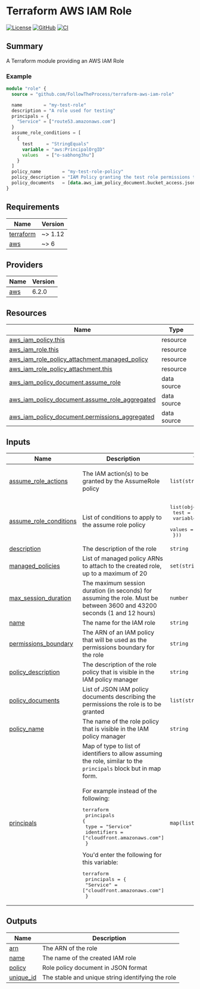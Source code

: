 # Terraform AWS IAM Role

[![License](https://img.shields.io/github/license/FollowTheProcess/terraform-aws-iam-role)](https://github.com/FollowTheProcess/terraform-aws-iam-role)
[![GitHub](https://img.shields.io/github/v/release/FollowTheProcess/terraform-aws-iam-role?logo=github&sort=semver)](https://github.com/FollowTheProcess/terraform-aws-iam-role)
[![CI](https://github.com/FollowTheProcess/terraform-aws-iam-role/workflows/CI/badge.svg)](https://github.com/FollowTheProcess/terraform-aws-iam-role/actions?query=workflow%3ACI)

## Summary

A Terraform module providing an AWS IAM Role

### Example

```terraform
module "role" {
  source = "github.com/FollowTheProcess/terraform-aws-iam-role"

  name        = "my-test-role"
  description = "A role used for testing"
  principals = {
    "Service" = ["route53.amazonaws.com"]
  }
  assume_role_conditions = [
    {
      test     = "StringEquals"
      variable = "aws:PrincipalOrgID"
      values   = ["o-sabhong3hu"]
    }
  ]
  policy_name        = "my-test-role-policy"
  policy_description = "IAM Policy granting the test role permissions to do stuff"
  policy_documents   = [data.aws_iam_policy_document.bucket_access.json]
}
```

<!-- BEGIN_TF_DOCS -->
## Requirements

| Name                                                                      | Version |
| ------------------------------------------------------------------------- | ------- |
| <a name="requirement_terraform"></a> [terraform](#requirement\_terraform) | ~> 1.12 |
| <a name="requirement_aws"></a> [aws](#requirement\_aws)                   | ~> 6    |

## Providers

| Name                                              | Version |
| ------------------------------------------------- | ------- |
| <a name="provider_aws"></a> [aws](#provider\_aws) | 6.2.0   |

## Resources

| Name                                                                                                                                                    | Type        |
| ------------------------------------------------------------------------------------------------------------------------------------------------------- | ----------- |
| [aws_iam_policy.this](https://registry.terraform.io/providers/hashicorp/aws/latest/docs/resources/iam_policy)                                           | resource    |
| [aws_iam_role.this](https://registry.terraform.io/providers/hashicorp/aws/latest/docs/resources/iam_role)                                               | resource    |
| [aws_iam_role_policy_attachment.managed_policy](https://registry.terraform.io/providers/hashicorp/aws/latest/docs/resources/iam_role_policy_attachment) | resource    |
| [aws_iam_role_policy_attachment.this](https://registry.terraform.io/providers/hashicorp/aws/latest/docs/resources/iam_role_policy_attachment)           | resource    |
| [aws_iam_policy_document.assume_role](https://registry.terraform.io/providers/hashicorp/aws/latest/docs/data-sources/iam_policy_document)               | data source |
| [aws_iam_policy_document.assume_role_aggregated](https://registry.terraform.io/providers/hashicorp/aws/latest/docs/data-sources/iam_policy_document)    | data source |
| [aws_iam_policy_document.permissions_aggregated](https://registry.terraform.io/providers/hashicorp/aws/latest/docs/data-sources/iam_policy_document)    | data source |

## Inputs

| Name                                                                                                     | Description                                                                                                                                                                                                                                                                                                                                                                                                                                        | Type                                                                                                                   | Default                                                           | Required |
| -------------------------------------------------------------------------------------------------------- | -------------------------------------------------------------------------------------------------------------------------------------------------------------------------------------------------------------------------------------------------------------------------------------------------------------------------------------------------------------------------------------------------------------------------------------------------- | ---------------------------------------------------------------------------------------------------------------------- | ----------------------------------------------------------------- | :------: |
| <a name="input_assume_role_actions"></a> [assume\_role\_actions](#input\_assume\_role\_actions)          | The IAM action(s) to be granted by the AssumeRole policy                                                                                                                                                                                                                                                                                                                                                                                           | `list(string)`                                                                                                         | <pre>[<br/>  "sts:TagSession",<br/>  "sts:AssumeRole"<br/>]</pre> |    no    |
| <a name="input_assume_role_conditions"></a> [assume\_role\_conditions](#input\_assume\_role\_conditions) | List of conditions to apply to the assume role policy                                                                                                                                                                                                                                                                                                                                                                                              | <pre>list(object({<br/>    test     = string<br/>    variable = string<br/>    values   = list(string)<br/>  }))</pre> | `[]`                                                              |    no    |
| <a name="input_description"></a> [description](#input\_description)                                      | The description of the role                                                                                                                                                                                                                                                                                                                                                                                                                        | `string`                                                                                                               | n/a                                                               |   yes    |
| <a name="input_managed_policies"></a> [managed\_policies](#input\_managed\_policies)                     | List of managed policy ARNs to attach to the created role, up to a maximum of 20                                                                                                                                                                                                                                                                                                                                                                   | `set(string)`                                                                                                          | `[]`                                                              |    no    |
| <a name="input_max_session_duration"></a> [max\_session\_duration](#input\_max\_session\_duration)       | The maximum session duration (in seconds) for assuming the role. Must be between 3600 and 43200 seconds (1 and 12 hours)                                                                                                                                                                                                                                                                                                                           | `number`                                                                                                               | `3600`                                                            |    no    |
| <a name="input_name"></a> [name](#input\_name)                                                           | The name for the IAM role                                                                                                                                                                                                                                                                                                                                                                                                                          | `string`                                                                                                               | n/a                                                               |   yes    |
| <a name="input_permissions_boundary"></a> [permissions\_boundary](#input\_permissions\_boundary)         | The ARN of an IAM policy that will be used as the permissions boundary for the role                                                                                                                                                                                                                                                                                                                                                                | `string`                                                                                                               | `null`                                                            |    no    |
| <a name="input_policy_description"></a> [policy\_description](#input\_policy\_description)               | The description of the role policy that is visible in the IAM policy manager                                                                                                                                                                                                                                                                                                                                                                       | `string`                                                                                                               | `null`                                                            |    no    |
| <a name="input_policy_documents"></a> [policy\_documents](#input\_policy\_documents)                     | List of JSON IAM policy documents describing the permissions the role is to be granted                                                                                                                                                                                                                                                                                                                                                             | `list(string)`                                                                                                         | `[]`                                                              |    no    |
| <a name="input_policy_name"></a> [policy\_name](#input\_policy\_name)                                    | The name of the role policy that is visible in the IAM policy manager                                                                                                                                                                                                                                                                                                                                                                              | `string`                                                                                                               | `null`                                                            |    no    |
| <a name="input_principals"></a> [principals](#input\_principals)                                         | Map of type to list of identifiers to allow assuming the role, similar to the `principals` block but in map form.<br/><br/>  For example instead of the following:<pre>terraform<br/>  principals {<br/>    type        = "Service"<br/>    identifiers = ["cloudfront.amazonaws.com"]<br/>  }</pre>You'd enter the following for this variable:<pre>terraform<br/>  principals = {<br/>    "Service" = ["cloudfront.amazonaws.com"]<br/>  }</pre> | `map(list(string))`                                                                                                    | n/a                                                               |   yes    |

## Outputs

| Name                                                              | Description                                       |
| ----------------------------------------------------------------- | ------------------------------------------------- |
| <a name="output_arn"></a> [arn](#output\_arn)                     | The ARN of the role                               |
| <a name="output_name"></a> [name](#output\_name)                  | The name of the created IAM role                  |
| <a name="output_policy"></a> [policy](#output\_policy)            | Role policy document in JSON format               |
| <a name="output_unique_id"></a> [unique\_id](#output\_unique\_id) | The stable and unique string identifying the role |
<!-- END_TF_DOCS -->